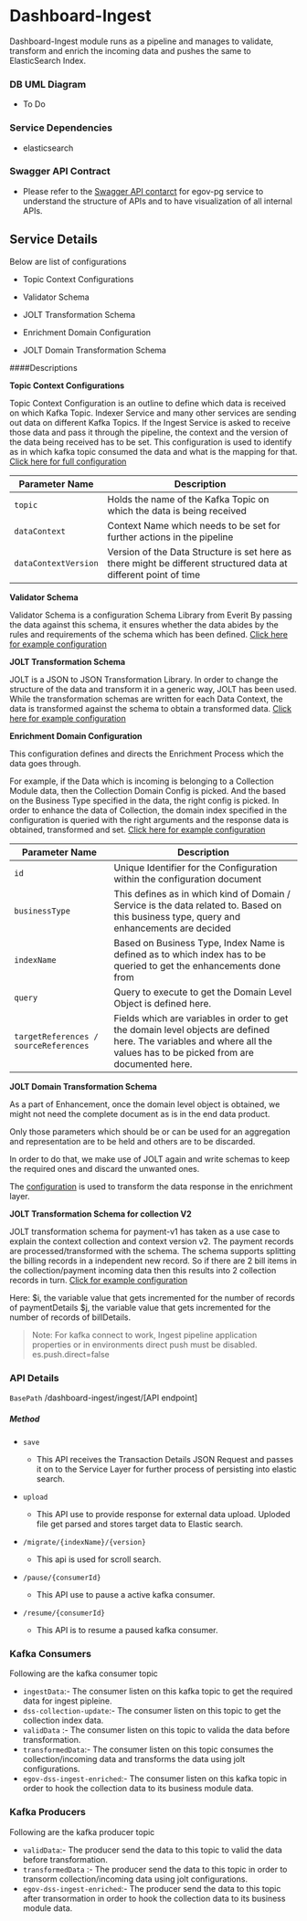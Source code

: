 # Dashboard-Ingest

Dashboard-Ingest module runs as a pipeline and manages to validate, transform and enrich the incoming data and pushes the same to ElasticSearch Index.

### DB UML Diagram

- To Do

### Service Dependencies

- elasticsearch

### Swagger API Contract

- Please refer to the [Swagger API contarct](https://github.com/egovernments/business-services/blob/dss-dashboards/Docs/dss-dashboard/DSS%20Ingest%20YAML%20Spec%201.0.0.yaml) for egov-pg service to understand the structure of APIs and to have visualization of all internal APIs.


## Service Details

Below are list of configurations

- Topic Context Configurations

- Validator Schema

- JOLT Transformation Schema

- Enrichment Domain Configuration 

- JOLT Domain Transformation Schema

####Descriptions

**Topic Context Configurations**

Topic Context Configuration is an outline to define which data is received on which Kafka Topic. 
Indexer Service and many other services are sending out data on different Kafka Topics. If the Ingest Service is asked to receive those data and pass it through the pipeline, the context and the version of the data being received has to be set. This configuration is used to identify as in which kafka topic consumed the data and what is the mapping for that.
[Click here for full configuration](https://github.com/egovernments/configs/blob/master/egov-dss-dashboards/dashboard-ingest/TopicContextConfiguration.json)

| Parameter Name                    | Description                                                                                                       | 
| ----------------------------------| ------------------------------------------------------------------------------------------------------------------|
| `topic`                           | Holds the name of the Kafka Topic on which the data is being received                                             |           
| `dataContext`                     | Context Name which needs to be set for further actions in the pipeline                                            |
| `dataContextVersion`              | Version of the Data Structure is set here as there might be different structured data at different point of time  |

**Validator Schema**

Validator Schema is a configuration Schema Library from Everit
By passing the data against this schema, it ensures whether the data abides by the rules and requirements of the schema which has been defined. [Click here for example configuration](https://github.com/egovernments/configs/blob/master/egov-dss-dashboards/dashboard-ingest/validator_transaction_v1.json) 



**JOLT Transformation Schema**

JOLT is a JSON to JSON Transformation Library. In order to change the structure of the data and transform it in a generic way, JOLT has been used. 
While the transformation schemas are written for each Data Context, the data is transformed against the schema to obtain a transformed data. 
[Click here for example configuration](https://github.com/egovernments/configs/blob/master/egov-dss-dashboards/dashboard-ingest/transform_collection_v1.json)

**Enrichment Domain Configuration** 

This configuration defines and directs the Enrichment Process which the data goes through. 

For example, if the Data which is incoming is belonging to a Collection Module data, then the Collection Domain Config is picked. And the based on the Business Type specified in the data, the right config is picked. 
In order to enhance the data of Collection, the domain index specified in the configuration is queried with the right arguments and the response data is obtained, transformed and set. 
[Click here for example configuration](https://github.com/egovernments/configs/blob/master/egov-dss-dashboards/dashboard-ingest/DomainConfig.json)

| Parameter Name                         | Description                                                                                                                                                             | 
| ---------------------------------------| ------------------------------------------------------------------------------------------------------------------------------------------------------------------------|
| `id`                                   | Unique Identifier for the Configuration within the configuration document                                                                                               |           
| `businessType`                         | This defines as in which kind of Domain / Service is the data related to. Based on this business type, query and enhancements are decided                               |
| `indexName`                            | Based on Business Type, Index Name is defined as to which index has to be queried to get the enhancements done from                                                     |
| `query`                                | Query to execute to get the Domain Level Object is defined here.                                                                                                        |
| `targetReferences / sourceReferences`  | Fields which are variables in order to get the domain level objects are defined here. The variables and where all the values has to be picked from are documented here. |      

**JOLT Domain Transformation Schema**

As a part of Enhancement, once the domain level object is obtained, we might not need the complete document as is in the end data product. 

Only those parameters which should be or can be used for an aggregation and representation are to be held and others are to be discarded. 

In order to do that, we make use of JOLT again and write schemas to keep the required ones and discard the unwanted ones. 

The [configuration](https://github.com/egovernments/configs/blob/master/egov-dss-dashboards/dashboard-ingest/transform_tl_v1.json) is used to transform the data response in the enrichment layer.

**JOLT Transformation Schema for collection V2**

JOLT transformation schema for payment-v1 has taken as a use case to explain the context  collection and context version v2. The payment records are processed/transformed with the schema. The schema supports splitting the billing records in a independent new record. So if there are 2 bill items in the collection/payment incoming data then this results into 2 collection records in turn.
[Click for example configuration](https://github.com/egovernments/configs/blob/master/egov-dss-dashboards/dashboard-ingest/transform_collection_v2.json)

Here: $i, the variable value that gets incremented for the number of records of paymentDetails 
$j, the variable value that gets incremented for the number of records of billDetails.

>Note: For kafka connect to work, Ingest pipeline application properties or in environments direct push must be disabled.
es.push.direct=false

 

### API Details

`BasePath` /dashboard-ingest/ingest/[API endpoint]

##### Method

- `save`
   - This API receives the Transaction Details JSON Request and passes it on to the Service Layer for further process of persisting into elastic search.

- `upload`
   - This API use to provide response for external data upload. Uploded file get parsed and stores target data to Elastic search.

- `/migrate/{indexName}/{version}`
   -  This api is used for scroll search.
   
- `/pause/{consumerId}`
    - This API use to pause a active kafka consumer.
    
- `/resume/{consumerId}`
    - This API is to resume a paused kafka consumer.

### Kafka Consumers
Following are the kafka consumer topic
- `ingestData`:- The consumer listen on this kafka topic to get the required data for ingest pipleine.
- `dss-collection-update`:- The consumer listen on this topic to get the collection index data.
- `validData` :- The consumer listen on this topic to valida the data before transformation.
- `transformedData`:- The consumer listen on this topic consumes the collection/incoming data and transforms the data using jolt configurations.
- `egov-dss-ingest-enriched`:- The consumer listen on this kafka topic in order to hook the collection data to its business module data.

### Kafka Producers
Following are the kafka producer topic
- `validData`:- The producer send the data to this topic to valid the data before transformation.
- `transformedData` :- The producer send the data to this topic in order to transorm collection/incoming data using jolt configurations.
- `egov-dss-ingest-enriched`:- The producer send the data to this topic after transormation in order to hook the collection data to its business module data.